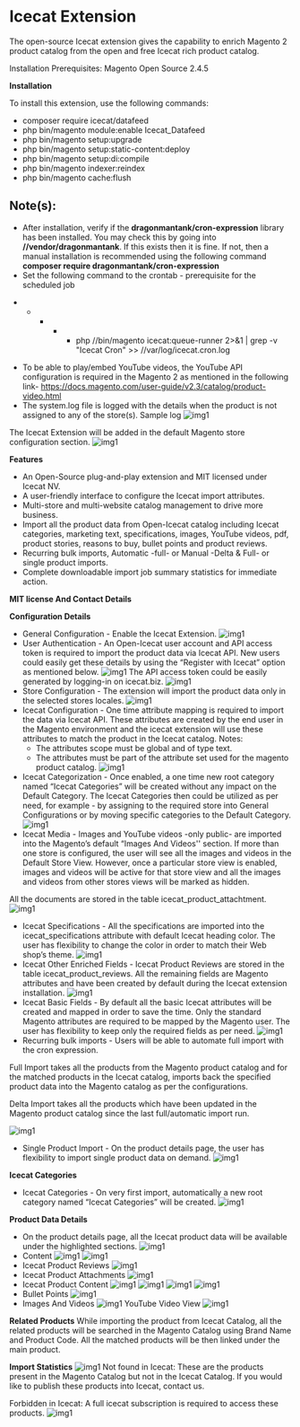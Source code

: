 # Icecat Extension

The open-source Icecat extension gives the capability to enrich Magento 2 product catalog from the open and free Icecat rich product catalog.

Installation Prerequisites: Magento Open Source 2.4.5


**Installation**

To install this extension, use the following commands:
- composer require icecat/datafeed
- php bin/magento module:enable Icecat_Datafeed
- php bin/magento setup:upgrade
- php bin/magento setup:static-content:deploy
- php bin/magento setup:di:compile
- php bin/magento indexer:reindex
- php bin/magento cache:flush

## Note(s):
- After installation, verify if the **dragonmantank/cron-expression** library has been installed. You may check this by going into **/<yourproject>/vendor/dragonmantank**. If this exists then it is fine.
If not, then a manual installation is recommended using the following command **composer require dragonmantank/cron-expression**
- Set the following command to the crontab - prerequisite for the scheduled job
* * * * * php /**<yourproject>**/bin/magento icecat:queue-runner 2>&1 | grep -v "Icecat Cron" >> /**<yourproject>**/var/log/icecat.cron.log
- To be able to play/embed YouTube videos, the YouTube API configuration is required in the Magento 2 as mentioned in the following link- https://docs.magento.com/user-guide/v2.3/catalog/product-video.html 
- The system.log file is logged with the details when the product is not assigned to any of the store(s). Sample log
![img1](./doc/images/image1.png)

The Icecat Extension will be added in the default Magento store configuration section.
![img1](./doc/images/image2.png)

**Features**
- An Open-Source plug-and-play extension and MIT licensed under Icecat NV.
- A user-friendly interface to configure the Icecat import attributes.
- Multi-store and multi-website catalog management to drive more business.
- Import all the product data from Open-Icecat catalog including Icecat categories, marketing text, specifications, images, YouTube videos, pdf, product stories, reasons to buy, bullet points and product reviews.
- Recurring bulk imports, Automatic -full- or Manual -Delta & Full- or single product imports.
- Complete downloadable import job summary statistics for immediate action.

**MIT license And Contact Details**
**<TBD>**

**Configuration Details**
- General Configuration - Enable the Icecat Extension.
![img1](./doc/images/image3.png)
- User Authentication - An Open-Icecat user account and API access token is required to import the product data via Icecat API. New users could easily get these details by using the “Register with Icecat” option as mentioned below. 
![img1](./doc/images/image4.png)
The API access token could be easily generated by logging-in on icecat.biz.
![img1](./doc/images/image5.png)
- Store Configuration - The extension will import the product data only in the selected stores locales.
![img1](./doc/images/image6.png)
- Icecat Configuration - One time attribute mapping is required to import the data via Icecat API. These attributes are created by the end user in the Magento environment and the icecat extension will use these attributes to match the product in the Icecat catalog.
    Notes:
    - The attributes scope must be global and of type text.
    - The attributes must be part of the attribute set used for the magento product catalog.
![img1](./doc/images/image7.png)
- Icecat Categorization - Once enabled, a one time new root category named “Icecat Categories” will be created without any impact on the Default Category. The Icecat Categories then could be utilized as per need, for example - by assigning to the required store into General Configurations or by moving specific categories to the Default Category.
![img1](./doc/images/image8.png)
- Icecat Media - Images and YouTube videos -only public- are imported into the Magento’s default “Images And Videos'' section. If more than one store is configured, the user will see all the images and videos in the Default Store View.  However, once a particular store view is enabled, images and videos will be active for that store view and all the images and videos from other stores views will be marked as hidden. 
 
All the documents are stored in the table icecat_product_attachtment.
![img1](./doc/images/image9.png)
- Icecat Specifications - All the specifications are imported into the icecat_specifications attribute with default Icecat heading color. The user has flexibility to change the color in order to match their Web shop’s theme.
![img1](./doc/images/image10.png)
- Icecat Other Enriched Fields - Icecat Product Reviews are stored in the table icecat_product_reviews. All the remaining fields are Magento attributes and have been created by default during the Icecat extension installation.
![img1](./doc/images/image11.png)
- Icecat Basic Fields - By default all the basic Icecat attributes will be created and mapped in order to save the time. Only the standard Magento attributes are required to be mapped by the Magento user. The user has flexibility to keep only the required fields as per need.
![img1](./doc/images/image12.png)
- Recurring bulk imports - Users will be able to automate full import with the cron expression. 
 
Full Import takes all the products from the Magento product catalog and for the matched products in the Icecat catalog, imports back the specified product data into the Magento catalog as per the configurations.
 
Delta Import takes all the products which have been updated in the Magento product catalog since the last full/automatic import run.

![img1](./doc/images/image13.png)
- Single Product Import - On the product details page, the user has flexibility to import single product data on demand.
![img1](./doc/images/image14.png)

**Icecat Categories**
- Icecat Categories - On very first import, automatically a new root category named “Icecat Categories” will be created. 
![img1](./doc/images/image15.png)

**Product Data Details**
- On the product details page, all the Icecat product data will be available under the highlighted sections.
![img1](./doc/images/image16.png)
- Content
![img1](./doc/images/image17.png)
![img1](./doc/images/image18.png)
- Icecat Product Reviews
![img1](./doc/images/image19.png)
- Icecat Product Attachments
![img1](./doc/images/image20.png)
- Icecat Product Content
![img1](./doc/images/image21.png)
![img1](./doc/images/image22.png)
![img1](./doc/images/image23.png)
![img1](./doc/images/image24.png)
- Bullet Points
![img1](./doc/images/image25.png)
- Images And Videos
![img1](./doc/images/image26.png)
YouTube Video View
![img1](./doc/images/image27.png)

**Related Products**
While importing the product from Icecat Catalog, all the related products will be searched in the Magento Catalog using Brand Name and Product Code. All the matched products will be then linked under the main product.

**Import Statistics**
![img1](./doc/images/image28.png)
Not found in Icecat: These are the products present in the Magento Catalog but not in the Icecat Catalog. If you would like to publish these products into Icecat, contact us.
 
Forbidden in Icecat: A full icecat subscription is required to access these products.
![img1](./doc/images/image29.png)
